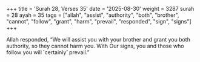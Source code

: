+++
title = 'Surah 28, Verses 35'
date = '2025-08-30'
weight = 3287
surah = 28
ayah = 35
tags = ["allah", "assist", "authority", "both", "brother", "cannot", "follow", "grant", "harm", "prevail", "responded", "sign", "signs"]
+++

Allah responded, “We will assist you with your brother and grant you both authority, so they cannot harm you. With Our signs, you and those who follow you will ˹certainly˺ prevail.”